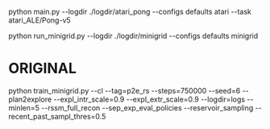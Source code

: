 python main.py --logdir ./logdir/atari_pong --configs defaults atari --task atari_ALE/Pong-v5

python run_minigrid.py --logdir ./logdir/minigrid --configs defaults minigrid

# ORIGINAL
python train_minigrid.py --cl --tag=p2e_rs --steps=750000 --seed=6 --plan2explore --expl_intr_scale=0.9 --expl_extr_scale=0.9 --logdir=logs --minlen=5 --rssm_full_recon --sep_exp_eval_policies --reservoir_sampling --recent_past_sampl_thres=0.5
